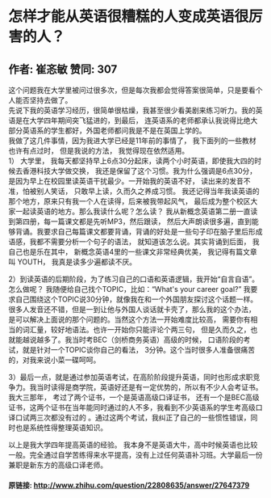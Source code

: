 # 怎样才能从英语很糟糕的人变成英语很厉害的人？
## 作者: 崔忞敏  赞同: 307
这个问题我在大学里被问过很多次，但是每次我都会觉得答案很简单，只是要看个人能否坚持去做了。  
先说下我的英语学习经历，很简单很枯燥，我甚至很少看美剧来练习听力。我的英语是在大学四年期间突飞猛进的，到最后，
连英语系的老师都承认我说得比绝大部分英语系的学生都好，外国老师都问我是不是在英国上学的。  
我做了这几件事情，因为我进大学已经是11年前的事情了， 我下面列的一些教材也许有点过时， 但是我说的方法， 我觉得现在依然适用。  
1） 大学里， 我每天都坚持早上6点30分起床，读两个小时英语，即使我大四的时候去香港科技大学做交换，
我还是保留了这个习惯。我为什么强调是6点30分，是因为早上在校园里读英语干扰最少。一开始我的英语不好， 读出来的发音不准，怕被别人笑话，
只敢早上读，久而久之养成习惯。 我还记得当年我读英语的那个地方，原来只有我一个人在读得，后来被我带起风气，
最后成为整个校区大家一起读英语的地方。那么我读什么呢？怎么读？ 我从新概念英语第二册一直读到第四册，每一篇课文都是先听MP3，然后跟读，
然后大声朗读很多遍，直到能够背诵。我要求自己每篇课文都要背诵，背诵的好处是一些句子印在脑子里后形成语感，我都不需要分析一个句子的语法，
就知道该怎么说。其实背诵到后面， 我自己也是乐在其中， 新概念英语4里的一些课文非常经典优美， 我记得有篇文章叫 YOUTH， 我真是读多少遍都读不厌。  
  
2）到读英语的后期阶段，为了练习自己的口语和英语逻辑，我开始“自言自语”。怎么做呢？ 我随便给自己找个TOPIC，比如：“What's your
career goal?”
我要求自己围绕这个TOPIC说30分钟，就像我在和一个外国朋友探讨这个话题一样。很多人发音还不错，但是一到让他与外国人谈话就卡壳了，那么我的这个办法，
是可以解决上面说的那个问题的。当然这个方法一开始难度比较高， 需要你有相当的词汇量，较好地语法。也许一开始你只能评论个两三句，
但是久而久之，也就能越说越多了。我当时考BEC（剑桥商务英语）高级的时候， 口语阶段的考试，就是针对一个TOPIC谈你自己的看法，
3分钟。这个当时很多人准备很痛苦的，对我来说小菜一碟呵呵。  
  
3）最后一点，就是通过参加英语考试，在高阶阶段提升英语，同时也形成求职竞争力。我当时读得是商学院，英语好还是有一定优势的，所以有不少人会考证书。我大三那年，
考过了两个证书，一个是英语高级口译证书， 还有一个是BEC高级证书，这两个证书在当年能同时通过的人不多，我看到不少英语系的学生考高级口译口试两三次都没有过的
。通过这两个考试，我纠正了自己的一些惯性错误，同时也是系统性得整理英语知识。  
  
以上是我大学四年提高英语的经验。
我本身不是英语大牛，高中时候英语也比较一般。完全通过自学苦练得来水平提高，没有上过任何英语补习班。大学最后一份兼职是新东方的高级口译老师。

#### 原链接: http://www.zhihu.com/question/22808635/answer/27647379